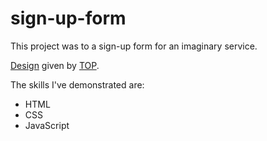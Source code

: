 # sign-up-form

This project was to a sign-up form for an imaginary service. 

[Design](https://cdn.statically.io/gh/TheOdinProject/curriculum/5f37d43908ef92499e95a9b90fc3cc291a95014c/html_css/project-sign-up-form/sign-up-form.png) given by [TOP](https://www.theodinproject.com/).

The skills I've demonstrated are:

- HTML
- CSS
- JavaScript